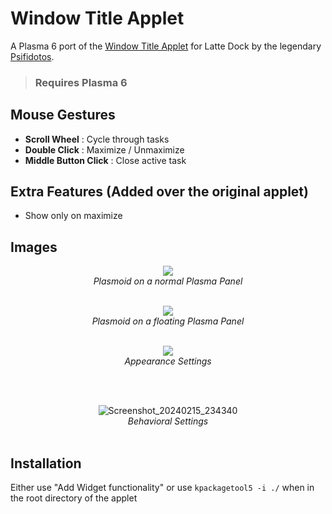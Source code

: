 # Window Title Applet
A Plasma 6 port of the [Window Title Applet](https://github.com/psifidotos/applet-window-title/) for Latte Dock by the legendary [Psifidotos](https://github.com/psifidotos).
> ### Requires Plasma 6
## Mouse Gestures
- <b>Scroll Wheel</b> : Cycle through tasks
- <b>Double Click</b> : Maximize / Unmaximize
- <b>Middle Button Click</b> : Close active task
## Extra Features (Added over the original applet)
- Show only on maximize

## Images
<div align="center">
<p>
  
![](https://github.com/dhruv8sh/applet-window-title-qt6/assets/67322047/e5b1aa5b-b74b-490a-a9f3-2e55ea8030be)<br/>
<i>Plasmoid on a normal Plasma Panel</i>
<br/><br/>
</p>

<p>
  
![](https://github.com/dhruv8sh/applet-window-title-qt6/assets/67322047/ddff846f-5cb3-4324-8775-148c421c10ab)<br/>
<i>Plasmoid on a floating Plasma Panel</i>
<br/><br/>
</p>

<p>
  
![](https://github.com/dhruv8sh/applet-window-title-qt6/assets/67322047/f8c7855e-4da9-4dea-8748-abcaecdcbfb9)<br/>
<i>Appearance Settings</i>

<br/><br/>
</p>

<p>

![Screenshot_20240215_234340](https://github.com/dhruv8sh/plasma6-window-title-applet/assets/67322047/3145d78d-385f-417e-925d-54a67c9226b2)<br/>
<i>Behavioral Settings</i>
<br/><br/>
</p>

</div>

## Installation
Either use "Add Widget functionality" or use ```kpackagetool5 -i ./``` when in the root directory of the applet
